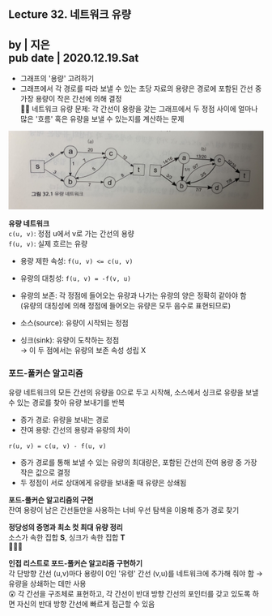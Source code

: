 ## Lecture 32. 네트워크 유량
by | 지은  
pub date | 2020.12.19.Sat
---

- 그래프의 '용량' 고려하기  
- 그래프에서 각 경로를 따라 보낼 수 있는 초당 자료의 용량은 경로에 포함된 간선 중 가장 용량이 작은 간선에 의해 결정  
👩‍🏫 네트워크 유량 문제: 각 간선이 용량을 갖는 그래프에서 두 정점 사이에 얼마나 많은 '흐름' 혹은 유량을 보낼 수 있는지를 계산하는 문제  

<img src="lecture32.assets/p991.jpg" width="720px">

**유량 네트워크**  
`c(u, v)`: 정점 u에서 v로 가는 간선의 용량  
`f(u, v)`: 실제 흐르는 유량  

- 용량 제한 속성: `f(u, v) <= c(u, v)` 
- 유량의 대칭성: `f(u, v) = -f(v, u)`  
- 유량의 보존: 각 정점에 들어오는 유량과 나가는 유량의 양은 정확히 같아야 함  
(유량의 대칭성에 의해 정점에 들어오는 유량은 모두 음수로 표현되므로)  

- 소스(source): 유량이 시작되는 정점
- 싱크(sink): 유량이 도착하는 정점  
→ 이 두 점에서는 유량의 보존 속성 성립 X  

### 포드-풀커슨 알고리즘  
유량 네트워크의 모든 간선의 유량을 0으로 두고 시작해, 소스에서 싱크로 유량을 보낼 수 있는 경로를 찾아 유량 보내기를 반복  
- 증가 경로: 유량을 보내는 경로  
- 잔여 용량: 간선의 용량과 유량의 차이  
```
r(u, v) = c(u, v) - f(u, v)
```
- 증가 경로를 통해 보낼 수 있는 유량의 최대량은, 포함된 간선의 잔여 용량 중 가장 작은 값으로 결정  
- 두 정점이 서로 상대에게 유량을 보내줄 때 유량은 상쇄됨

**포드-풀커슨 알고리즘의 구현**  
잔여 용량이 남은 간선들만을 사용하는 너비 우선 탐색을 이용해 증가 경로 찾기  

**정당성의 증명과 최소 컷 최대 유량 정리**  
소스가 속한 집합 **S**, 싱크가 속한 집합 **T**  
🤯🤯🤯  

**인접 리스트로 포드-풀커슨 알고리즘 구현하기**  
각 단방향 간선 (u,v)마다 용량이 0인 '유령' 간선 (v,u)를 네트워크에 추가해 줘야 함 → 유량을 상쇄하는 데만 사용  
😮 각 간선을 구조체로 표현하고, 각 간선이 반대 방향 간선의 포인터를 갖고 있도록 하면 자신의 반대 방향 간선에 빠르게 접근할 수 있음  

